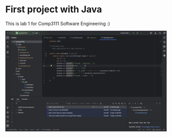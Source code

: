 # First project with Java 
This is lab 1 for Comp3111 Software Engineering :)

![img.png](../../../../img.png)